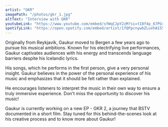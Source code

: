 ```yaml
---
artist: "GKR"
imagePath: "/photos/gkr_1.jpg"
altText: "Interview with GKR"
youtubeLink: "https://www.youtube.com/embed/sYWqCJpY2zM?si=tI8f4p_67PGsSygM"
spotifyLink: "https://open.spotify.com/embed/artist/1fQPpcnywbZLuxhA1551rO?utm_source=generator"
---
```


Originally from Reykjavík, Gaukur moved to Bergen a few years ago to pursue his musical ambitions. Known for his electrifying live performances, Gaukur captivates audiences with his energy and transcends language barriers despite his Icelandic lyrics.


His songs, which he performs in the first person, give a very personal insight. Gaukur believes in the power of the personal experience of his music and emphasizes that it should be felt rather than explained.


He encourages listeners to interpret the music in their own way to ensure a truly immersive experience. Don't miss the opportunity to discover his music!


Gaukur is currently working on a new EP - GKR 2, a journey that BSTV documented in a short film. Stay tuned for this behind-the-scenes look at his creative process and to know more about Gaukur!
            
